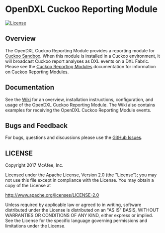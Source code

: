 # OpenDXL Cuckoo Reporting Module
[![License](https://img.shields.io/badge/License-Apache%202.0-blue.svg)](https://opensource.org/licenses/Apache-2.0)

## Overview

The OpenDXL Cuckoo Reporting Module provides a reporting module for [Cuckoo Sandbox](https://cuckoosandbox.org/).
When this module is installed in a Cuckoo environment, it will broadcast Cuckoo report analyses as DXL events on a
DXL Fabric. Please see the [Cuckoo Reporting Modules](https://cuckoo.sh/docs/customization/reporting.html)
documentation for information on Cuckoo Reporting Modules.

## Documentation

See the
[Wiki](https://github.com/opendxl/opendxl-cuckoo-reporting-module/wiki)
for an overview, installation instructions, configuration, and usage of the OpenDXL Cuckoo Reporting Module. The Wiki
also contains examples for receiving the OpenDXL Cuckoo Reporting Module events.

## Bugs and Feedback

For bugs, questions and discussions please use the
[GitHub Issues](https://github.com/opendxl/opendxl-cuckoo-reporting-module/issues).

## LICENSE

Copyright 2017 McAfee, Inc.

Licensed under the Apache License, Version 2.0 (the "License"); you may not use
this file except in compliance with the License. You may obtain a copy of the
License at

http://www.apache.org/licenses/LICENSE-2.0

Unless required by applicable law or agreed to in writing, software distributed
under the License is distributed on an "AS IS" BASIS, WITHOUT WARRANTIES OR
CONDITIONS OF ANY KIND, either express or implied. See the License for the
specific language governing permissions and limitations under the License.
